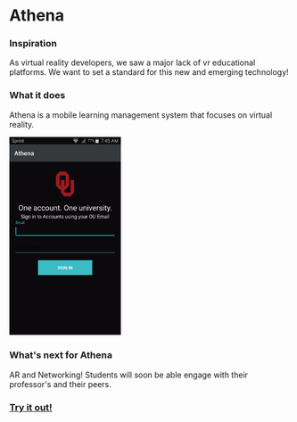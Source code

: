 # Athena

### Inspiration
As virtual reality developers, we saw a major lack of vr educational platforms. We want to set a standard for this new and emerging technology!

### What it does
Athena is a mobile learning management system that focuses on virtual reality.

<img src="images/SingleSignOn.png" alt="Single Sign On" style="width: 200px;"/>

### What's next for Athena
AR and Networking! Students will soon be able engage with their professor's and their peers.

### [Try it out!](http://getathena.io)
